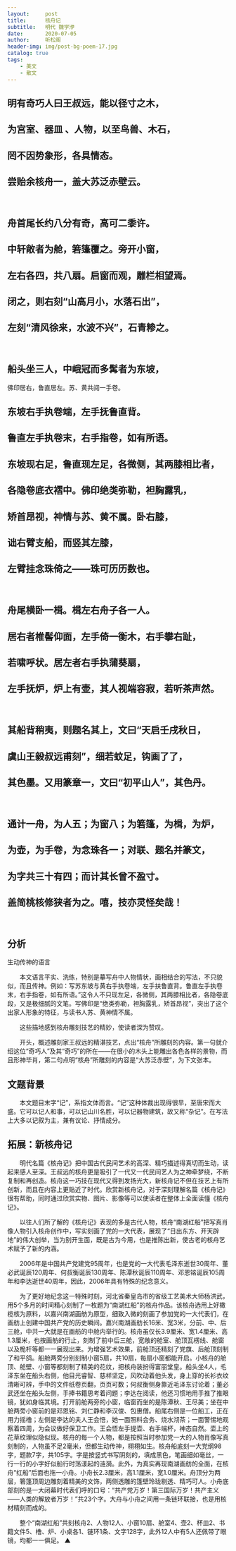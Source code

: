 ```yaml
---
layout:     post
title:      核舟记
subtitle:   明代 魏学洢
date:       2020-07-05
author:     听松阁
header-img: img/post-bg-poem-17.jpg
catalog: true
tags:
    - 美文
    - 散文
---
```


## 明有奇巧人曰王叔远，能以径寸之木，
## 为宫室、器皿 、人物，以至鸟兽、木石，
## 罔不因势象形，各具情态。
## 尝贻余核舟一，盖大苏泛赤壁云。

&nbsp;
## 舟首尾长约八分有奇，高可二黍许。
## 中轩敞者为舱，箬篷覆之。旁开小窗，
## 左右各四，共八扇。启窗而观，雕栏相望焉。
## 闭之，则右刻“山高月小，水落石出”，
## 左刻“清风徐来，水波不兴”，石青糁之。

&nbsp;
## 船头坐三人，中峨冠而多髯者为东坡，
佛印居右，鲁直居左。苏、黄共阅一手卷。
## 东坡右手执卷端，左手抚鲁直背。
## 鲁直左手执卷末，右手指卷，如有所语。
## 东坡现右足，鲁直现左足，各微侧，其两膝相比者，
## 各隐卷底衣褶中。佛印绝类弥勒，袒胸露乳，
## 矫首昂视，神情与苏、黄不属。卧右膝，
## 诎右臂支船，而竖其左膝，
## 左臂挂念珠倚之——珠可历历数也。

&nbsp;

## 舟尾横卧一楫。楫左右舟子各一人。
## 居右者椎髻仰面，左手倚一衡木，右手攀右趾，
## 若啸呼状。居左者右手执蒲葵扇，
## 左手抚炉，炉上有壶，其人视端容寂，若听茶声然。

&nbsp;
## 其船背稍夷，则题名其上，文曰“天启壬戌秋日，
## 虞山王毅叔远甫刻”，细若蚊足，钩画了了，
## 其色墨。又用篆章一，文曰“初平山人”，其色丹。

&nbsp;
## 通计一舟，为人五；为窗八；为箬篷，为楫，为炉，
## 为壶，为手卷，为念珠各一；对联、题名并篆文，
## 为字共三十有四；而计其长曾不盈寸。
## 盖简桃核修狭者为之。嘻，技亦灵怪矣哉！


&nbsp;
&nbsp;


## 分析



生动传神的语言

　　本文语言平实、洗练，特别是摹写舟中人物情状，画相结合的写法，不只貌似，而且传神。例如：写苏东坡与黄右手执卷端，左手扶鲁直背。鲁直左手执卷末，右手指卷，如有所语。”这令人不只现左足，各微侧，其两膝相比者，各隐卷底段，又是极细腻的文笔。写佛印是“绝类弥勒，袒胸露乳，矫首昂视”，突出了这个出家人形象的特征，与读书人苏、黄神情不属。

　　这些描地感到核舟雕刻技艺的精妙，使读者深为赞叹。

　　开头，概述雕刻家王叔远的精湛技艺，点出“核舟”所雕刻的内容。第一句就介绍这位“奇巧人”及其“奇巧”的所在——在很小的木头上能雕出各色各样的景物，而且形神毕肖，第二句点明“核舟”所雕刻的内容是“大苏泛赤壁”，为下文张本。



## 文题背景

　　本文题目末字“记”，系指文体而言。“记”这种体裁出现得很早，至唐宋而大盛。它可以记人和事，可以记山川名胜，可以记器物建筑，故又称“杂记”。在写法上大多以记叙为主，兼有议论、抒情成分。



## 拓展：新核舟记

　　明代名篇《核舟记》把中国古代民间艺术的高深、精巧描述得真切而生动，读起来感人至深。王叔远的核舟更是吸引了一代又一代民间艺人为之神牵梦绕，不断复制和再创造。核舟这一巧技在现代又得到发扬光大，新核舟记不但在技艺上有所创新，而且在内容上更贴近了时代。欣赏新核舟记，对于深刻理解名篇《核舟记》很有帮助，同时通过欣赏实物、图片、影像等可以使读者在整体上全面读懂《核舟记》。

　　以往人们所了解的《核舟记》表现的多是古代人物，核舟“南湖红船”把写真肖像人物引入核舟创作中，写实刻画了党的一大代表，展现了“日出东方、开天辟地”的伟大创举，当为别开生面，既是古为今用，也是推陈出新，使古老的核舟艺术赋予了新的内涵。

　　2006年是中国共产党建党95周年，也是党的一大代表毛泽东逝世30周年、董必武诞辰120周年、何叔衡诞辰130周年、陈潭秋诞辰110周年、邓恩铭诞辰105周年和李达逝世40周年，因此，2006年具有特殊的纪念意义。

　　为了更好地纪念这一特殊时刻，河北省秦皇岛市的省级工艺美术大师杨洪武，用5个多月的时间精心刻制了一枚题为“南湖红船”的核舟作品。该核舟选用上好橄榄核为原料，以嘉兴南湖画舫为原型，细致入微的刻画了参加党的一大代表们，在画舫上创建中国共产党的历史瞬间。嘉兴南湖画舫长16米、宽3米，分前、中、后三舱，中共一大就是在画舫的中舱内举行的。核舟虽仅长3.9厘米、宽1.4厘米、高1.3厘米，也按画舫的行止，刻制了前中后三舱，宽敞的舱室、舱顶瓦楞线、舱窗以及桅杆等都一一展现出来。为增强艺术效果，前舱顶还精刻了党旗、后舱顶刻制了和平鸽。船舱两旁分别刻制小窗5扇，共10扇，每扇小窗都能开启。小核舟的舱顶、舱壁、小窗等都刻制了精美的花纹，把核舟装扮得富丽堂皇。船头坐4人，毛泽东坐在船头右侧，他目光睿智、慈祥坚定，风吹动着他头发，身上穿的长衫衣纹清晰可辨，手中的文件纸卷页翻，页页可数；何叔衡侧身靠近毛泽东讨论着；董必武还坐在船头左侧，手捧书籍思考着问题；李达在阅读，他还习惯地用手推了推眼镜，犹如身临其境。打开前舱两旁的小窗，临窗而坐的是陈潭秋、王尽美；坐在中舱两旁小窗前的是邓恩铭、刘仁静和李汉俊、包惠僧。船尾右侧是一位船工，正在用力摇橹；左侧是李达的夫人王会悟，她一面照料会务、烧水沏茶；一面警惕地观察着四周，为会议做好保卫工作。王会悟左手提壶、右手端杯，神态自然。壶上的花草纹理似隐似现。核舟的每一个人物，都是按照当时参加党一大的人物肖像写真刻制的，人物虽不足2毫米，但都生动传神，栩栩如生。核舟船底刻一大党纲98字，题款7字，共105字。字是按竖式书写阴刻的，填成黑色，笔画细如毫丝，一行一行的小字好似船行时荡漾起的涟漪。此外，为真实再现南湖画舫的全面，在核舟“红船”后面也拖一小舟。小舟长2.3厘米，高1.1厘米，宽1.0厘米。舟顶分为两层，箬篷顶周边雕刻着精美的文饰，两侧透雕的篷壁玲珑剔透、精巧可人。小舟底部刻的是一大闭幕时代表们呼的口号：“共产党万岁！第三国际万岁！共产主义——人类的解放者万岁！”共23个字。大舟与小舟之间用一条链环联接，也是用核材精刻而成的。

　　整个“南湖红船”共刻核舟2、人物12人、小窗10扇、舱室4、壶2、杯皿2、书籍文件5、橹、炉、小桌各1、链环1条、文字128字，此外12人中有5人还佩带了眼镜，均都一一俱足。 ▲
